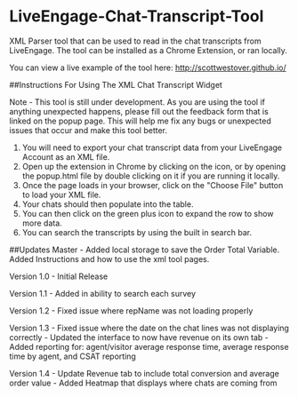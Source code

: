 # LiveEngage-Chat-Transcript-Tool
XML Parser tool that can be used to read in the chat transcripts from LiveEngage. The tool can be installed as a Chrome Extension, or ran locally.

You can view a live example of the tool here: http://scottwestover.github.io/

##Instructions For Using The XML Chat Transcript Widget

Note - This tool is still under development. As you are using the tool if anything unexpected happens, please fill out the feedback form that is linked on the popup page. This will help me fix any bugs or unexpected issues that occur and make this tool better.

1. You will need to export your chat transcript data from your LiveEngage Account as an XML file.
2. Open up the extension in Chrome by clicking on the icon, or by opening the popup.html file by double clicking on it if you are running it locally.
3. Once the page loads in your browser, click on the "Choose File" button to load your XML file. 
4. Your chats should then populate into the table.
5. You can then click on the green plus icon to expand the row to show more data.
6. You can search the transcripts by using the built in search bar. 

##Updates
Master - Added local storage to save the Order Total Variable. Added Instructions and how to use the xml tool pages.

Version 1.0 - Initial Release

Version 1.1 - Added in ability to search each survey

Version 1.2 - Fixed issue where repName was not loading properly

Version 1.3 - Fixed issue where the date on the chat lines was not displaying correctly
            - Updated the interface to now have revenue on its own tab
            - Added reporting for: agent/visitor average response time, average response time by agent, and CSAT reporting
            
Version 1.4 - Update Revenue tab to include total conversion and average order value
            - Added Heatmap that displays where chats are coming from